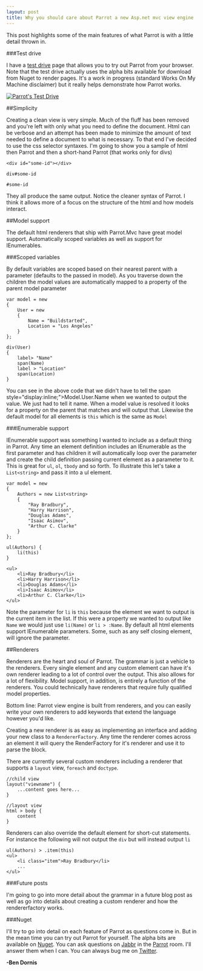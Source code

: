 ```yaml
---
layout: post
title: Why you should care about Parrot a new Asp.net mvc view engine
---
```


This post highlights some of the main features of what Parrot is with a little detail thrown in.

###Test drive

I have a <a href="http://testdrive.thisisparrot.com/">test drive</a> page that allows you to try out Parrot from your browser. Note that the test drive actually uses the alpha bits available for download from Nuget to render pages. It's a work in progress (standard Works On My Machine disclaimer) but it really helps demonstrate how Parrot works.

<a href="http://testdrive.thisisparrot.com/"><img src="https://a248.e.akamai.net/camo.github.com/7dded2d4f58f34f104ab8a1c1d34410162fea184/687474703a2f2f6177732e6275696c64737461727465642e636f6d2f746573742d64726976652e706e67" alt="Parrot's Test Drive" title="&quot;Parrot's Test Drive&quot;" style="max-width:100%;"></a>

##Simplicity

Creating a clean view is very simple. Much of the fluff has been removed and you're left with only what you need to define the document. Html can be verbose and an attempt has been made to minimize the amount of text needed to define a document to what is necessary. To that end I've decided to use the css selector syntaxes. I'm going to show you a sample of html then Parrot and then a short-hand Parrot (that works only for divs)

    <div id="some-id"></div>

    div#some-id

    #some-id

They all produce the same output. Notice the cleaner syntax of Parrot. I think it allows more of a focus on the structure of the html and how models interact.

##Model support

The default html renderers that ship with Parrot.Mvc have great model support. Automatically scoped variables as well as support for IEnumerables.

###Scoped variables

By default variables are scoped based on their nearest parent with a parameter (defaults to the passed in model). As you traverse down the children the model values are automatically mapped to a property of the parent model parameter

    var model = new 
    {
        User = new 
        {
            Name = "Buildstarted",
            Location = "Los Angeles"
        }
    };

    div(User)
    {
        label> "Name"
        span(Name)
        label > "Location"
        span(Location)
    }

You can see in the above code that we didn't have to tell the span  style="display:inline;">Model.User.Name when we wanted to output the value. We just had to tell it name. When a model value is resolved it looks for a property on the parent that matches and will output that. Likewise the default model for all elements is `this` which is the same as `Model`

###IEnumerable support

IEnumerable support was something I wanted to include as a default thing in Parrot. Any time an element definition includes an IEnumerable as the first parameter and has children it will automatically loop over the parameter and create the child definition passing current element as a parameter to it. This is great for `ul`, `ol`, `tbody` and so forth. To illustrate this let's take a `List<string>` and pass it into a ul element.

    var model = new 
    {
        Authors = new List<string>
        {
            "Ray Bradbury", 
            "Harry Harrison", 
            "Douglas Adams",
            "Isaac Asimov", 
            "Arthur C. Clarke" 
        }
    };

    ul(Authors) {
        li(this)
    }

    <ul>
        <li>Ray Bradbury</li>
        <li>Harry Harrison</li>
        <li>Douglas Adams</li>
        <li>Isaac Asimov</li>
        <li>Arthur C. Clarke</li>
    </ul>


Note the parameter for `li` is `this` because the element we want to output is the current item in the list. If this were a property we wanted to output like `Name` we would just use `li(Name)` or `li > :Name`. By default all html elements support IEnumerable parameters. Some, such as any self closing element, will ignore the parameter.

##Renderers

Renderers are the heart and soul of Parrot. The grammar is just a vehicle to the renderers. Every single element and any custom element can have it's own renderer leading to a lot of control over the output. This also allows for a lot of flexibility. Model support, in addition, is entirely a function of the renderers. You could technically have renderers that require fully qualified model properties.

Bottom line: Parrot view engine is built from renderers, and you can easily write your own renderers to add keywords that extend the language however you'd like.

Creating a new renderer is as easy as implementing an interface and adding your new class to a `RendererFactory`. Any time the renderer comes across an element it will query the RenderFactory for it's renderer and use it to parse the block.

There are currently several custom renderers including a renderer that supports a `layout` view, `foreach` and `doctype`.

    //child view
    layout("viewname") {
        ...content goes here...
    }

    //layout view
    html > body {
        content
    }

Renderers can also override the default element for short-cut statements. For instance the following will not output the `div` but will instead output `li`

    ul(Authors) > .item(this)
    <ul>
        <li class="item">Ray Bradbury</li>
        ...
    </ul>

###Future posts

I'm going to go into more detail about the grammar in a future blog post as well as go into details about creating a custom renderer and how the rendererfactory works.

###Nuget

I'll try to go into detail on each feature of Parrot as questions come in. But in the mean time you can try out Parrot for yourself. The alpha bits are available on <a href="http://nuget.org/packages?q=Parrot">Nuget</a>. You can ask questions on <a href="http://jabbr.net">Jabbr</a> in the <a href="http://jabbr.net/#rooms/parrot">Parrot</a> room. I'll answer them when I can. You can always bug me on <a href="http://twitter.com/Buildstarted">Twitter</a>.

<strong>-Ben Dornis</strong>